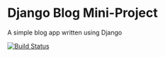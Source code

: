 # Django Blog Mini-Project

A simple blog app written using Django

[![Build Status](https://travis-ci.org/kevankiely/django-blog.svg?branch=master)](https://travis-ci.org/kevankiely/django-blog)